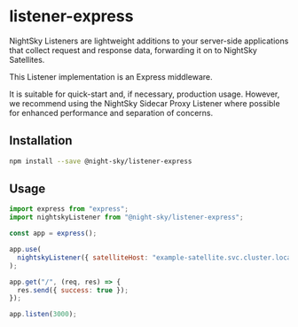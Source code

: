 # listener-express

NightSky Listeners are lightweight additions to your server-side applications that collect request and response data, forwarding it on to NightSky Satellites.

This Listener implementation is an Express middleware.

It is suitable for quick-start and, if necessary, production usage. However, we recommend using the NightSky Sidecar Proxy Listener where possible for enhanced performance and separation of concerns.

## Installation

```bash
npm install --save @night-sky/listener-express
```

## Usage

```js
import express from "express";
import nightskyListener from "@night-sky/listener-express";

const app = express();

app.use(
  nightskyListener({ satelliteHost: "example-satellite.svc.cluster.local" })
);

app.get("/", (req, res) => {
  res.send({ success: true });
});

app.listen(3000);
```

